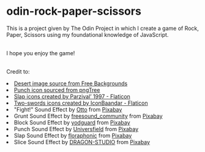 # odin-rock-paper-scissors
This is a project given by The Odin Project in which I create a game of Rock, Paper, Scissors using my foundational knowledge of JavaScript.

<br>I hope you enjoy the game!

<br>Credit to:
<li><a href="https://pics.freeartbackgrounds.com/Desert_Background-1162.jpg" title="desert background">Desert image source from Free Backgrounds</a>
<li><a href="https://pngtree.com/freepng/cartoon-doodle-punching-fist_15955448.html" title="punch icon">Punch icon sourced from pngTree</a> 
<li><a href="https://www.flaticon.com/free-icons/slap" title="slap icons">Slap icons created by Parzival’ 1997 - Flaticon</a>
<li><a href="https://www.flaticon.com/free-icons/two-swords" title="two-swords icons">Two-swords icons created by IconBaandar - Flaticon</a>

<li>"Fight!" Sound Effect by <a href="https://pixabay.com/users/voicebosch-30143949/?utm_source=link-attribution&utm_medium=referral&utm_campaign=music&utm_content=172194">Otto</a> from <a href="https://pixabay.com/sound-effects//?utm_source=link-attribution&utm_medium=referral&utm_campaign=music&utm_content=172194">Pixabay</a>
<li>Grunt Sound Effect by <a href="https://pixabay.com/users/freesound_community-46691455/?utm_source=link-attribution&utm_medium=referral&utm_campaign=music&utm_content=95628">freesound_community</a> from <a href="https://pixabay.com/sound-effects//?utm_source=link-attribution&utm_medium=referral&utm_campaign=music&utm_content=95628">Pixabay</a>
<li>Block Sound Effect by <a href="https://pixabay.com/users/yodguard-12455005/?utm_source=link-attribution&utm_medium=referral&utm_campaign=music&utm_content=382413">yodguard</a> from <a href="https://pixabay.com/sound-effects//?utm_source=link-attribution&utm_medium=referral&utm_campaign=music&utm_content=382413">Pixabay</a>
<li>Punch Sound Effect by <a href="https://pixabay.com/users/universfield-28281460/?utm_source=link-attribution&utm_medium=referral&utm_campaign=music&utm_content=352040">Universfield</a> from <a href="https://pixabay.com/sound-effects//?utm_source=link-attribution&utm_medium=referral&utm_campaign=music&utm_content=352040">Pixabay</a>
<li>Slap Sound Effect by <a href="https://pixabay.com/users/floraphonic-38928062/?utm_source=link-attribution&utm_medium=referral&utm_campaign=music&utm_content=189831">floraphonic</a> from <a href="https://pixabay.com//?utm_source=link-attribution&utm_medium=referral&utm_campaign=music&utm_content=189831">Pixabay</a>
<li>Slice Sound Effect by <a href="https://pixabay.com/users/dragon-studio-38165424/?utm_source=link-attribution&utm_medium=referral&utm_campaign=music&utm_content=393847">DRAGON-STUDIO</a> from <a href="https://pixabay.com/sound-effects//?utm_source=link-attribution&utm_medium=referral&utm_campaign=music&utm_content=393847">Pixabay</a>

